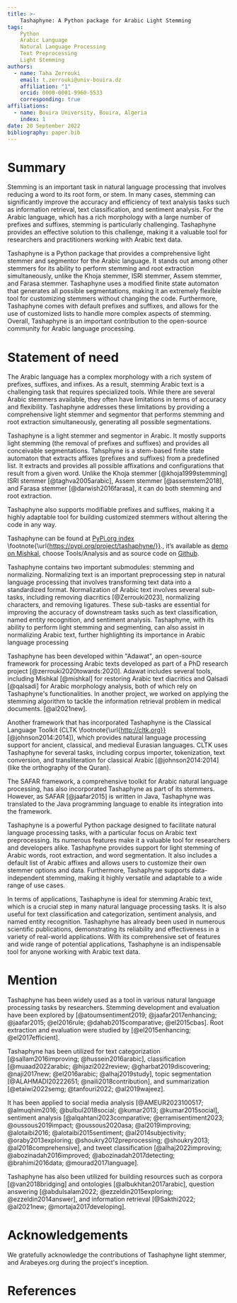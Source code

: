 ```yaml
---
title: >-
    Tashaphyne: A Python package for Arabic Light Stemming
tags:
    Python
    Arabic Language
    Natural Language Processing
    Text Preprocessing
    Light Stemming
authors:
  - name: Taha Zerrouki
    email: t.zerrouki@univ-bouira.dz
    affiliation: "1"
    orcid: 0000-0001-9960-5533
    corresponding: true
affiliations:
  - name: Bouira University, Bouira, Algeria
    index: 1
date: 20 September 2022
bibliography: paper.bib
---
```

# Summary

Stemming is an important task in natural language processing that involves reducing a word to its root form, or stem. In many cases, stemming can significantly improve the accuracy and efficiency of text analysis tasks such as information retrieval, text classification, and sentiment analysis. For the Arabic language, which has a rich morphology with a large number of prefixes and suffixes, stemming is particularly challenging. Tashaphyne provides an effective solution to this challenge, making it a valuable tool for researchers and practitioners working with Arabic text data.

Tashaphyne is a Python package that provides a comprehensive light stemmer and segmentor for the Arabic language. It stands out among other stemmers for its ability to perform stemming and root extraction simultaneously, unlike the Khoja stemmer, ISRI stemmer, Assem stemmer, and Farasa stemmer. Tashaphyne uses a modified finite state automaton that generates all possible segmentations, making it an extremely flexible tool for customizing stemmers without changing the code. Furthermore, Tashaphyne comes with default prefixes and suffixes, and allows for the use of customized lists to handle more complex aspects of stemming.  Overall, Tashaphyne is an important contribution to the open-source community for Arabic language processing.

# Statement of need

The Arabic language has a complex morphology with a rich system of prefixes, suffixes, and infixes. As a result, stemming Arabic text is a challenging task that requires specialized tools. While there are several Arabic stemmers available, they often have limitations in terms of accuracy and flexibility. Tashaphyne addresses these limitations by providing a comprehensive light stemmer and segmentor that performs stemming and root extraction simultaneously, generating all possible segmentations. 

Tashaphyne is a light stemmer and segmentor in Arabic. It mostly supports light stemming (the removal of prefixes and suffixes) and provides all conceivable segmentations. Tahsphyne is a stem-based finite state automaton that extracts affixes (prefixes and suffixes) from a predefined list. It extracts and provides all possible affixations and configurations that result from a given word. Unlike the Khoja stemmer [@khoja1999stemming] ISRI stemmer [@taghva2005arabic], Assem stemmer [@assemstem2018], and Farasa stemmer [@darwish2016farasa], it can do both stemming and root extraction.

Tashaphyne also supports modifiable prefixes and suffixes, making it a highly adaptable tool for building customized stemmers without altering the code in any way.

Tashaphyne can be found at [PyPi.org index](https://pypi.org/project/tashaphyne/) \footnote{\url{https://pypi.org/project/tashaphyne/}}., it’s available as [demo on Mishkal](http://tahadz.com/mishkal), choose Tools/Analysis and as source code on [Github](http://github.com/linuxscout/tashaphyne).


Tashaphyne contains two important submodules: stemming and normalizing. Normalizing text is an important preprocessing step in natural language processing that involves transforming text data into a standardized format. Normalization of Arabic text involves several sub-tasks, including removing diacritics [@Zerrouki2023], normalizing characters, and removing ligatures. These sub-tasks are essential for improving the accuracy of downstream tasks such as text classification, named entity recognition, and sentiment analysis. Tashaphyne, with its ability to perform light stemming and segmenting, can also assist in normalizing Arabic text, further highlighting its importance in Arabic language processing


Tashaphyne has been developed within "Adawat", an open-source framework for processing Arabic texts developed as part of a PhD research project [@zerrouki2020towards:2020]. Adawat includes several tools, including Mishkal [@mishkal] for restoring Arabic text diacritics and Qalsadi [@qalsadi] for Arabic morphology analysis, both of which rely on Tashaphyne's functionalities.
In another project, we worked on applying the stemming algorithm to tackle the information retrieval problem in medical documents. [@al2021new]. 


Another framework that has incorporated Tashaphyne is the Classical Language Toolkit (CLTK \footnote{\url{http://cltk.org}} [@johnson2014:2014]), which provides natural language processing support for ancient, classical, and medieval Eurasian languages. CLTK uses Tashaphyne for several tasks, including corpus importer, tokenization, text conversion, and transliteration for classical Arabic [@johnson2014:2014]  (like the orthography of the Quran).

The SAFAR framework, a comprehensive toolkit for Arabic natural language processing, has also incorporated Tashaphyne as part of its stemmers. However, as SAFAR [@jaafar2015]  is written in Java, Tashaphyne was translated to the Java programming language to enable its integration into the framework.


Tashaphyne is a powerful Python package designed to facilitate natural language processing tasks, with a particular focus on Arabic text preprocessing. Its numerous features make it a valuable tool for researchers and developers alike. Tashaphyne provides support for light stemming of Arabic words, root extraction, and word segmentation. It also includes a default list of Arabic affixes and allows users to customize their own stemmer options and data. Furthermore, Tashaphyne supports data-independent stemming, making it highly versatile and adaptable to a wide range of use cases.

In terms of applications, Tashaphyne is ideal for stemming Arabic text, which is a crucial step in many natural language processing tasks. It is also useful for text classification and categorization, sentiment analysis, and named entity recognition. Tashaphyne has already been used in numerous scientific publications, demonstrating its reliability and effectiveness in a variety of real-world applications. With its comprehensive set of features and wide range of potential applications, Tashaphyne is an indispensable tool for anyone working with Arabic text data.

# Mention



Tashaphyne has been widely used as a tool in various natural language processing tasks by researchers. Stemming development and evaluation have been explored by [@atoumsentiment2019; @jaafar2017enhancing; @jaafar2015; @el2016rule; @dahab2015comparative; @el2015cbas]. Root extraction and evaluation were studied by [@el2015enhancing; @el2017efficient]. 

Tashaphyne has been utilized for text categorization [@sallam2016improving; @hussein2016arabic], classification [@muaad2022arabic; @hijazi2022review; @gharbat2019discovering; @naji2017new; @el2016arabic; @alhaj2019study], topic segmentation [@ALAHMADI20222651; @naili2018contribution], and summarization [@etaiwi2022semg; @tanfouri2022; @al2019wajeez]. 

It has been applied to social media analysis [@AMEUR2023100517; @almuqhim2016; @bulbul2018social; @kumar2013; @kumar2015social], sentiment analysis [@alqahtani2023comparative; @erramisentiment2023; @oussous2019impact; @oussous2020asa; @al2019improving; @alotaibi2016; @alotaibi2015sentiment; @al2014subjectivity; @oraby2013exploring; @shoukry2012preprocessing; @shoukry2013; @al2018comprehensive], and tweet classification [@alhaj2022improving; @abozinadah2016improved; @abozinadah2017detecting; @brahimi2016data; @mourad2017language]. 

Tashaphyne has also been utilized for building resources such as corpora [@van2018bridging] and ontologies [@albukhitan2017arabic], question answering [@abdulsalam2022; @ezzeldin2015exploring; @ezzeldin2014answer], and information retrieval [@Sakthi2022; @al2021new; @mortaja2017developing].




# Acknowledgements

We gratefully acknowledge the contributions of Tashaphyne light stemmer, and Arabeyes.org during the project's inception.



# References

